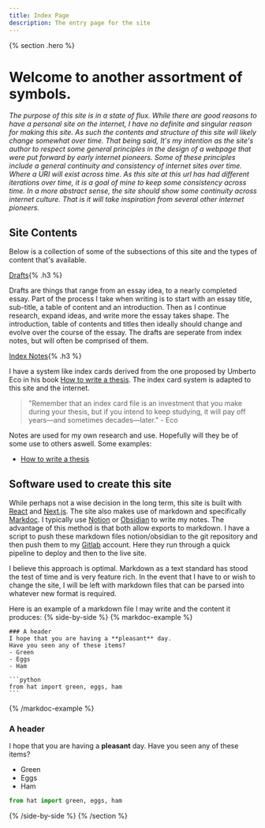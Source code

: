 ```yaml
---
title: Index Page
description: The entry page for the site
---
```


{% section .hero %}

# Welcome to another assortment of symbols.
*The purpose of this site is in a state of flux. While there are good reasons to have a personal site on the internet, I have no definite and singular reason for making this site. As such the contents and structure of this site will likely change somewhat over time. That being said, It's my intention as the site's author to respect some general principles in the design of a webpage that were put forward by early internet pioneers. Some of these principles include a general continuity and consistency of internet sites over time. Where a URI will exist across time. As this site at this url has had different iterations over time, it is a goal of mine to keep some consistency across time. In a more abstract sense, the site should show some continuity across internet culture. That is it will take inspiration from several other internet pioneers.*
## Site Contents
Below is a collection of some of the subsections of this site and the types of content that's available.
 
[Drafts](/drafts){%  .h3  %}

Drafts are things that range from an essay idea, to a nearly completed essay. Part of the process I take when writing is to start with an essay title, sub-title, a table of content and an introduction. Then as I continue research, expand ideas, and write more the essay takes shape. The introduction, table of contents and titles then ideally should change and evolve over the course of the essay. The drafts are seperate from index notes, but will often be comprised of them.

[Index Notes](/notes){%  .h3  %}

I have a system like index cards derived from the one proposed by Umberto Eco in his book [How to write a thesis](/notes/books/COUlEuCc). The index card system is adapted to this site and the internet.
> "Remember that an index card file is an investment that you make during your thesis, but if you intend to keep studying, it will pay off years—and sometimes decades—later." - Eco

Notes are used for my own research and use. Hopefully will they be of some use to others aswell. Some examples:

- [How to write a thesis](/notes/books/COUlEuCc)

## Software used to create this site
While perhaps not a wise decision in the long term, this site is built with [React](https://reactjs.org) and [Next.js](https://nextjs.org/). The site also makes use of markdown and specifically [Markdoc](https://markdoc.io). I typically use [Notion](https://www.notion.so) or [Obsidian](https://obsidian.md/) to write my notes. The advantage of this method is that both allow exports to markdown. I have a script to push these markdown files notion/obsidian to the git repository and then push them to my [Gitlab](https://gitlab.com/) account. Here they run through a quick pipeline to deploy and then to the live site.
 
I believe this approach is optimal. Markdown as a text standard has stood the test of time and is very feature rich. In the event that I have to or wish to change the site, I will be left with markdown files that can be parsed into whatever new format is required.
 
Here is an example of a markdown file I may write and the content it produces:
{% side-by-side %}
{% markdoc-example %}
````
### A header
I hope that you are having a **pleasant** day.
Have you seen any of these items?
- Green
- Eggs
- Ham

```python
from hat import green, eggs, ham
```
````
{% /markdoc-example %}
### A header

I hope that you are having a **pleasant** day. Have you seen any of these items?
- Green
- Eggs
- Ham
```py
from hat import green, eggs, ham
```

{% /side-by-side %}
{% /section %}